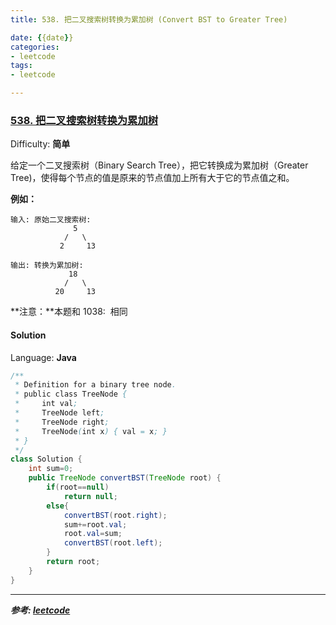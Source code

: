 ```yaml
---
title: 538. 把二叉搜索树转换为累加树 (Convert BST to Greater Tree)

date: {{date}}
categories:
- leetcode
tags:
- leetcode

---
```

### [538\. 把二叉搜索树转换为累加树](https://leetcode-cn.com/problems/convert-bst-to-greater-tree/)

Difficulty: **简单**


给定一个二叉搜索树（Binary Search Tree），把它转换成为累加树（Greater Tree)，使得每个节点的值是原来的节点值加上所有大于它的节点值之和。

**例如：**

```
输入: 原始二叉搜索树:
              5
            /   \
           2     13

输出: 转换为累加树:
             18
            /   \
          20     13
```

**注意：**本题和 1038:  相同


#### Solution

Language: **Java**

```java
​/**
 * Definition for a binary tree node.
 * public class TreeNode {
 *     int val;
 *     TreeNode left;
 *     TreeNode right;
 *     TreeNode(int x) { val = x; }
 * }
 */
class Solution {
    int sum=0;
    public TreeNode convertBST(TreeNode root) {
        if(root==null)
            return null;
        else{
            convertBST(root.right);
            sum+=root.val;
            root.val=sum;
            convertBST(root.left);
        }
        return root;
    }
}
```
---
***参考:
[leetcode](https://leetcode-cn.com/problems/convert-bst-to-greater-tree/)***
